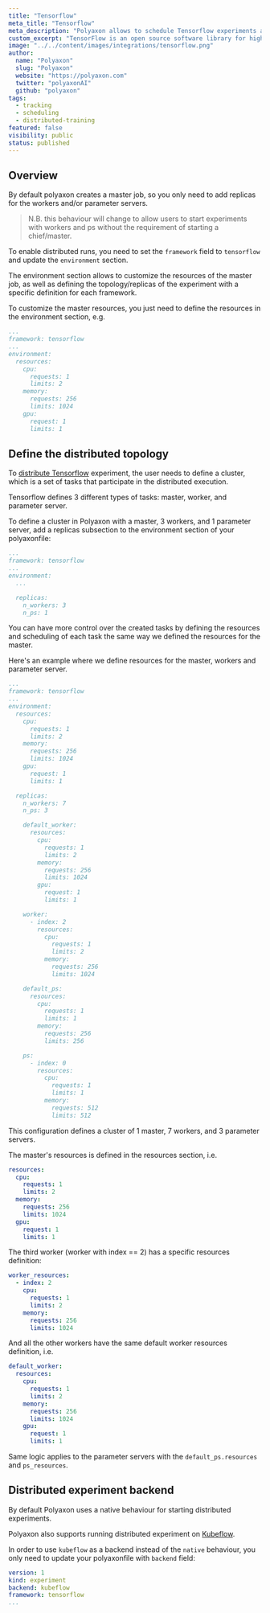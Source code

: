 ```yaml
---
title: "Tensorflow"
meta_title: "Tensorflow"
meta_description: "Polyaxon allows to schedule Tensorflow experiments and Tensorflow distributed experiments, and supports tracking metrics, outputs, and models natively."
custom_excerpt: "TensorFlow is an open source software library for high performance numerical computation. Its flexible architecture allows easy deployment of computation across a variety of platforms (CPUs, GPUs, TPUs)."
image: "../../content/images/integrations/tensorflow.png"
author:
  name: "Polyaxon"
  slug: "Polyaxon"
  website: "https://polyaxon.com"
  twitter: "polyaxonAI"
  github: "polyaxon"
tags: 
  - tracking
  - scheduling
  - distributed-training
featured: false
visibility: public
status: published
---
```


## Overview

By default polyaxon creates a master job, so you only need to add replicas for the workers and/or parameter servers.

> N.B. this behaviour will change to allow users to start experiments with workers and ps without the requirement of starting a chief/master.

To enable distributed runs, you need to set the `framework` field to `tensorflow` and update the `environment` section.

The environment section allows to customize the resources of the master job, as well as defining the topology/replicas of the experiment with a specific definition for each framework.

To customize the master resources, you just need to define the resources in the environment section, e.g.

```yaml
...
framework: tensorflow
...
environment:
  resources:
    cpu:
      requests: 1
      limits: 2
    memory:
      requests: 256
      limits: 1024
    gpu:
      request: 1
      limits: 1
```

## Define the distributed topology

To [distribute Tensorflow](https://www.tensorflow.org/deploy/distributed) experiment,
the user needs to define a cluster, which is a set of tasks that participate in the distributed execution.

Tensorflow defines 3 different types of tasks: master, worker, and parameter server.

To define a cluster in Polyaxon with a master, 3 workers, and 1 parameter server,
add a replicas subsection to the environment section of your polyaxonfile:

```yaml
...
framework: tensorflow
...
environment:
  ...

  replicas:
    n_workers: 3
    n_ps: 1
```

You can have more control over the created tasks by defining the resources and scheduling of each task
the same way we defined the resources for the master.

Here's an example where we define resources for the master, workers and parameter server.


```yaml
...
framework: tensorflow
...
environment:
  resources:
    cpu:
      requests: 1
      limits: 2
    memory:
      requests: 256
      limits: 1024
    gpu:
      request: 1
      limits: 1

  replicas:
    n_workers: 7
    n_ps: 3

    default_worker:
      resources:
        cpu:
          requests: 1
          limits: 2
        memory:
          requests: 256
          limits: 1024
        gpu:
          request: 1
          limits: 1

    worker:
      - index: 2
        resources:
          cpu:
            requests: 1
            limits: 2
          memory:
            requests: 256
            limits: 1024

    default_ps:
      resources:
        cpu:
          requests: 1
          limits: 1
        memory:
          requests: 256
          limits: 256

    ps:
      - index: 0
        resources:
          cpu:
            requests: 1
            limits: 1
          memory:
            requests: 512
            limits: 512
```

This configuration defines a cluster of 1 master, 7 workers, and 3 parameter servers.

The master's resources is defined in the resources section, i.e.

```yaml
resources:
  cpu:
    requests: 1
    limits: 2
  memory:
    requests: 256
    limits: 1024
  gpu:
    request: 1
    limits: 1
```

The third worker (worker with index == 2) has a specific resources definition:

```yaml
worker_resources:
  - index: 2
    cpu:
      requests: 1
      limits: 2
    memory:
      requests: 256
      limits: 1024
```
And all the other workers have the same default worker resources definition, i.e.

```yaml
default_worker:
  resources:
    cpu:
      requests: 1
      limits: 2
    memory:
      requests: 256
      limits: 1024
    gpu:
      request: 1
      limits: 1
```

Same logic applies to the parameter servers with the `default_ps.resources` and `ps_resources`.


## Distributed experiment backend

By default Polyaxon uses a native behaviour for starting distributed experiments.
 
Polyaxon also supports running distributed experiment on [Kubeflow](/integrations/kubeflow/).

In order to use `kubeflow` as a backend instead of the `native` behaviour, you only need to update your polyaxonfile with `backend` field:

```yaml
version: 1
kind: experiment
backend: kubeflow
framework: tensorflow
...
```
